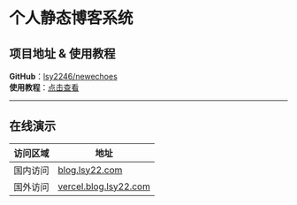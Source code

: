 # 个人静态博客系统

## 项目地址 & 使用教程

**GitHub**：[lsy2246/newechoes](https://github.com/lsy2246/newechoes)  
**使用教程**：[点击查看](https://blog.lsy22.com/articles/echoes博客使用说明)

---

## 在线演示

| 访问区域 | 地址                                                    |
| -------- | ------------------------------------------------------- |
| 国内访问 | [blog.lsy22.com](https://blog.lsy22.com/)               |
| 国外访问 | [vercel.blog.lsy22.com](https://vercel.blog.lsy22.com/) |
